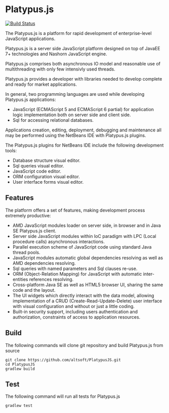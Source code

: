 # Platypus.js

[![Build Status](https://travis-ci.org/altsoft/PlatypusJS.svg?branch=master)](https://travis-ci.org/altsoft/PlatypusJS)

The Platypus.js is a platform for rapid development of enterprise-level JavaScript applications.

Platypus.js is a server side JavaScript platform designed on top of JavaEE 7+ technologies and Nashorn JavaScript engine.

Platypus.js comprises both asynchronous IO model and reasonable use of multithreading with only few intensivly used threads.

Platypus.js provides a developer with libraries needed to develop complete and ready for market applications.

In general, two programming languages are used while developing Platypus.js applications:
* JavaScript (ECMAScript 5 and ECMAScript 6 partial) for application logic implementation both on server side and client side.
* Sql for accessing relational databases.

Applications creation, editing, deployment, debugging and maintenance all may be performed using the NetBeans IDE with Platypus.js plugins.

The Platypus.js plugins for NetBeans IDE include the following development tools:

* Database structure visual editor.
* Sql queries visual editor.
* JavaScript code editor.
* ORM configuration visual editor.
* User interface forms visual editor.

## Features
The platform offers a set of features, making development process extremely productive:
* AMD JavaScript modules loader on server side, in browser and in Java SE Platypus.js client.
* Server side JavaScript modules within IoC paradigm with LPC (Local procedure calls) asynchronous interactions.
* Parallel execution scheme of JavaScript code using standard Java thread pools.
* JavaScript modules automatic global dependencies resolving as well as AMD dependencies resolving.
* Sql queries with named parameters and Sql clauses re-use.
* ORM (Object-Relation Mapping) for JavaScript with automatic inter-entities references resolving. 
* Cross-platform Java SE as well as HTML5 browser UI, sharing the same code and the layout.
* The UI widgets which directly interact with the data model, allowing implementation of a CRUD (Create-Read-Update-Delete) user interface with visual configuration and without or just a little coding.
* Built-in security support, including users authentication and authorization, constraints of access to application resources.

## Build
The following commands will clone git repository and build Platypus.js from source
```
git clone https://github.com/altsoft/PlatypusJS.git
cd PlatypusJS
gradlew build
```

## Test
The following command will run all tests for Platypus.js
```
gradlew test
```
